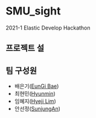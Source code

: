 # SMU\_sight

2021-1 Elastic Develop Hackathon

## 프로젝트 설

## 팀 구성원

* 배은기\([EunGi Bae](https://github.com/BaeEunGi)\)
* 최현민\([Hyunmin](https://github.com/hyunmin0317)\)
* 임혜지\([Hyeji Lim](https://github.com/hyeji1221)\)
* 안선정\([SunjungAn](https://github.com/sunjungAn)\)

 

